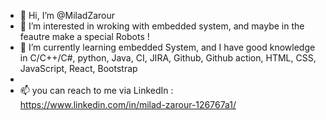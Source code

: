 - 👋 Hi, I’m @MiladZarour
- 👀 I’m interested in wroking with embedded system, and maybe in the feautre make a special Robots !
- 🌱 I’m currently learning embedded System, and I have good knowledge in C/C++/C#, python, Java, CI, JIRA, Github, Github action, HTML, CSS, JavaScript, React, Bootstrap
- 
- 📫 you can reach to me via LinkedIn : https://www.linkedin.com/in/milad-zarour-126767a1/

<!---
MiladZarour/MiladZarour is a ✨ special ✨ repository because its `README.md` (this file) appears on your GitHub profile.
You can click the Preview link to take a look at your changes.
--->
